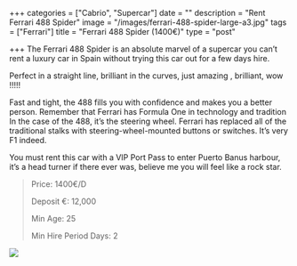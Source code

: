 +++
categories = ["Cabrio", "Supercar"]
date = ""
description = "Rent Ferrari 488 Spider"
image = "/images/ferrari-488-spider-large-a3.jpg"
tags = ["Ferrari"]
title = "Ferrari 488 Spider (1400€)"
type = "post"

+++
The Ferrari 488 Spider is an absolute marvel of a supercar you can’t rent a luxury car in Spain without trying this car out for a few days hire.

Perfect in a straight line, brilliant in the curves, just amazing , brilliant, wow !!!!!

Fast and tight, the 488 fills you with confidence and makes you a better person. Remember that Ferrari has Formula One in technology and tradition In the case of the 488, it’s the steering wheel. Ferrari has replaced all of the traditional stalks with steering-wheel-mounted buttons or switches. It’s very F1 indeed.

You must rent this car with a VIP Port Pass to enter Puerto Banus harbour, it’s a head turner if there ever was, believe me you will feel like a rock star.

> Price: 1400€/D
>
> Deposit €: 12,000
>
> Min Age: 25
>
> Min Hire Period Days: 2

[![](/images/boton.png)](https://supercarmarbella.com/contact/ "Book")
